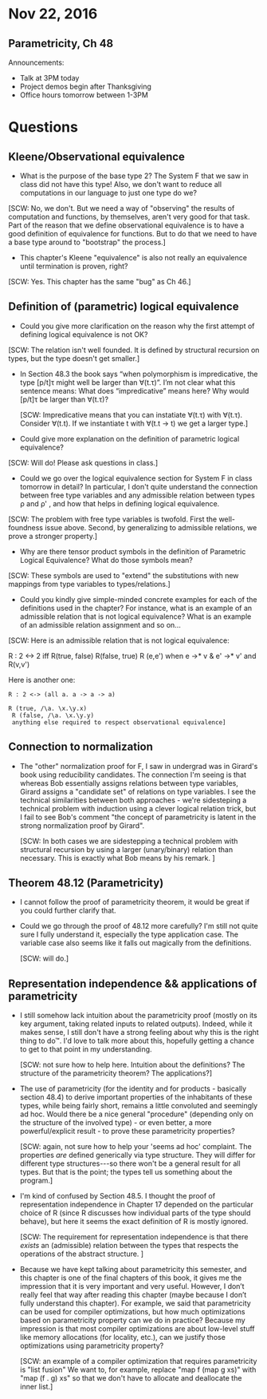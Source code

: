 # Nov 22, 2016

## Parametricity, Ch 48

Announcements:

- Talk at 3PM today 
- Project demos begin after Thanksgiving
- Office hours tomorrow between 1-3PM

# Questions

## Kleene/Observational equivalence

- What is the purpose of the base type 2? The System F that we saw in class
  did not have this type! Also, we don't want to reduce all computations in
  our language to just one type do we?

[SCW: No, we don't. But we need a way of "observing" the results of
computation and functions, by themselves, aren't very good for that task. Part
of the reason that we define observational equivalence is to have a good
definition of equivalence for functions. But to do that we need to have a base
type around to "bootstrap" the process.]

- This chapter's Kleene "equivalence" is also not really an equivalence until
  termination is proven, right?

[SCW: Yes. This chapter has the same "bug" as Ch 46.]


## Definition of (parametric) logical equivalence

- Could you give more clarification on the reason why the first attempt of
  defining logical equivalence is not OK?

[SCW: The relation isn't well founded. It is defined by structural recursion
on types, but the type doesn't get smaller.]

- In Section 48.3 the book says “when polymorphism is impredicative, the type
  [p/t]τ might well be larger than ∀(t.τ)”. I’m not clear what this sentence
  means: What does “impredicative” means here? Why would [p/t]τ be larger than
  ∀(t.τ)?

  [SCW: Impredicative means that you can instatiate ∀(t.τ) with ∀(t.τ).
  Consider ∀(t.t). If we instantiate t with ∀(t.t -> t) we get a larger type.]

- Could give more explanation on the definition of parametric logical
  equivalence?

[SCW: Will do! Please ask questions in class.]

- Could we go over the logical equivalence section for System F in class
  tomorrow in detail? In particular, I don't quite understand the connection
  between free type variables and any admissible relation between types ρ​ and
  ρ'​ , and how that helps in defining logical equivalence.

[SCW: The problem with free type variables is twofold. First the
well-foundness issue above. Second, by generalizing to admissible relations,
we prove a stronger property.]

- Why are there tensor product symbols in the definition of Parametric Logical
  Equivalence? What do those symbols mean?

[SCW: These symbols are used to "extend" the substitutions with new mappings
from type variables to types/relations.]

- Could you kindly give simple-minded concrete examples for each of the
  definitions used in the chapter? For instance, what is an example of an
  admissible relation that is not logical equivalence? What is an example of
  an admissible relation assignment and so on...

[SCW: Here is an admissible relation that is not logical equivalence:

  R : 2 <-> 2  iff
     R(true, false)
	  R(false, true)
	  R (e,e')         when  e ->* v  & e' ->* v' and R(v,v')

  Here is another one:

    R : 2 <-> (all a. a -> a -> a)

    R (true, /\a. \x.\y.x)
	 R (false, /\a. \x.\y.y)
	 anything else required to respect observational equivalence]


## Connection to normalization

- The "other" normalization proof for F, I saw in undergrad was in Girard's
  book using reducibility candidates. The connection I'm seeing is that
  whereas Bob essentially assigns relations between type variables, Girard
  assigns a "candidate set" of relations on type variables. I see the
  technical similarities between both approaches - we're sidesteping a
  technical problem with induction using a clever logical relation trick, but
  I fail to see Bob's comment "the concept of parametricity is latent in the
  strong normalization proof by Girard".

  [SCW: In both cases we are sidestepping a technical problem with structural
  recursion by using a larger (unary/binary) relation than necessary. This is
  exactly what Bob means by his remark. ]

## Theorem 48.12 (Parametricity)

- I cannot follow the proof of parametricity theorem, it would be great if you
  could further clarify that.

- Could we go through the proof of 48.12 more carefully? I'm still not quite
  sure I fully understand it, especially the type application case. The
  variable case also seems like it falls out magically from the definitions.

  [SCW: will do.]

## Representation independence && applications of parametricity

- I still somehow lack intuition about the parametricity proof (mostly on its
   key argument, taking related inputs to related outputs). Indeed, while it
   makes sense, I still don't have a strong feeling about why this is the
   right thing to do™. I'd love to talk more about this, hopefully getting a
   chance to get to that point in my understanding.

  [SCW: not sure how to help here. Intuition about the definitions? The structure of the
  parametricity theorem? The applications?]

- The use of parametricity (for the identity and for products - basically
  section 48.4) to derive important properties of the inhabitants of these
  types, while being fairly short, remains a little convoluted and seemingly
  ad hoc. Would there be a nice general "procedure" (depending only on the
  structure of the involved type) - or even better, a more powerful/explicit
  result - to prove these parametricity properties?

  [SCW: again, not sure how to help your 'seems ad hoc' complaint. The
  properties *are* defined generically via type structure. They will differ
  for different type structures---so there won't be a general result for all
  types. But that is the point; the types tell us something about the
  program.]

- I'm kind of confused by Section 48.5. I thought the proof of representation
  independence in Chapter 17 depended on the particular choice of R (since R
  discusses how individual parts of the type should behave), but here it seems
  the exact definition of R is mostly ignored.

  [SCW: The requirement for representation independence is that there *exists*
  an (admissible) relation between the types that respects the operations of
  the abstract structure. ]

- Because we have kept talking about parametricity this semester, and this
  chapter is one of the final chapters of this book, it gives me the
  impression that it is very important and very useful. However, I don’t
  really feel that way after reading this chapter (maybe because I don’t fully
  understand this chapter). For example, we said that parametricity can be
  used for compiler optimizations, but how much optimizations based on
  parametricity property can we do in practice? Because my impression is that
  most compiler optimizations are about low-level stuff like memory
  allocations (for locality, etc.), can we justify those optimizations using
  parametricity property?

  [SCW: an example of a compiler optimization that requires parametricity is "list fusion"
  We want to, for example, replace  "map f (map g xs)"  with "map (f . g) xs" so that we don't
  have to allocate and deallocate the inner list.]